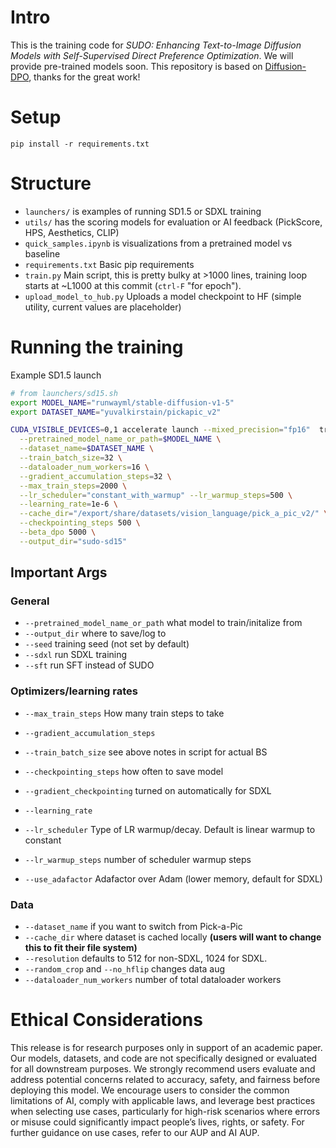 # Intro

This is the training code for *SUDO: Enhancing Text-to-Image Diffusion Models with
Self-Supervised Direct Preference Optimization*. We will provide pre-trained models soon. This repository is based on [Diffusion-DPO](https://arxiv.org/abs/2311.12908), thanks for the great work!

# Setup

`pip install -r requirements.txt`

# Structure

- `launchers/` is examples of running SD1.5 or SDXL training
- `utils/` has the scoring models for evaluation or AI feedback (PickScore, HPS, Aesthetics, CLIP)
- `quick_samples.ipynb` is visualizations from a pretrained model vs baseline
- `requirements.txt` Basic pip requirements
- `train.py` Main script, this is pretty bulky at >1000 lines, training loop starts at ~L1000 at this commit (`ctrl-F` "for epoch").
- `upload_model_to_hub.py` Uploads a model checkpoint to HF (simple utility, current values are placeholder)

# Running the training

Example SD1.5 launch

```bash
# from launchers/sd15.sh
export MODEL_NAME="runwayml/stable-diffusion-v1-5"
export DATASET_NAME="yuvalkirstain/pickapic_v2"

CUDA_VISIBLE_DEVICES=0,1 accelerate launch --mixed_precision="fp16"  train.py \
  --pretrained_model_name_or_path=$MODEL_NAME \
  --dataset_name=$DATASET_NAME \
  --train_batch_size=32 \
  --dataloader_num_workers=16 \
  --gradient_accumulation_steps=32 \
  --max_train_steps=2000 \
  --lr_scheduler="constant_with_warmup" --lr_warmup_steps=500 \
  --learning_rate=1e-6 \
  --cache_dir="/export/share/datasets/vision_language/pick_a_pic_v2/" \
  --checkpointing_steps 500 \
  --beta_dpo 5000 \
  --output_dir="sudo-sd15"
```

## Important Args

### General

- `--pretrained_model_name_or_path` what model to train/initalize from
- `--output_dir` where to save/log to
- `--seed` training seed (not set by default)
- `--sdxl` run SDXL training
- `--sft` run SFT instead of SUDO

### Optimizers/learning rates

- `--max_train_steps` How many train steps to take

- `--gradient_accumulation_steps`

- `--train_batch_size` see above notes in script for actual BS

- `--checkpointing_steps` how often to save model

- `--gradient_checkpointing` turned on automatically for SDXL

- `--learning_rate`

- `--lr_scheduler` Type of LR warmup/decay. Default is linear warmup to constant

- `--lr_warmup_steps` number of scheduler warmup steps

- `--use_adafactor` Adafactor over Adam (lower memory, default for SDXL)

### Data

- `--dataset_name` if you want to switch from Pick-a-Pic
- `--cache_dir` where dataset is cached locally **(users will want to change this to fit their file system)**
- `--resolution` defaults to 512 for non-SDXL, 1024 for SDXL.
- `--random_crop` and `--no_hflip` changes data aug
- `--dataloader_num_workers` number of total dataloader workers

# Ethical Considerations

This release is for research purposes only in support of an academic paper. Our models, datasets, and code are not specifically designed or evaluated for all downstream purposes. We strongly recommend users evaluate and address potential concerns related to accuracy, safety, and fairness before deploying this model. We encourage users to consider the common limitations of AI, comply with applicable laws, and leverage best practices when selecting use cases, particularly for high-risk scenarios where errors or misuse could significantly impact people’s lives, rights, or safety. For further guidance on use cases, refer to our AUP and AI AUP.
